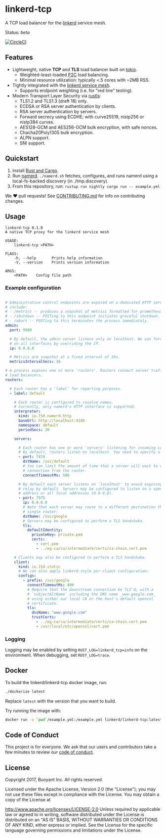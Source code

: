 # linkerd-tcp #

A TCP load balancer for the [linkerd][linkerd] service mesh.

Status: _beta_

[![CircleCI](https://circleci.com/gh/linkerd/linkerd-tcp/tree/master.svg?style=svg)](https://circleci.com/gh/linkerd/linkerd-tcp/tree/master)

## Features ##

- Lightweight, native **TCP** and **TLS** load balancer built on [tokio].
  - Weighted-least-loaded [P2C][p2c] load balancing.
  - Minimal resource utilization: typically <.5 cores with ~2MB RSS.
- Tightly integrated with the [linkerd service mesh][namerd].
  - Supports endpoint weighting (i.e. for "red line" testing).
- Modern Transport Layer Security via [rustls][rustls]:
  - TLS1.2 and TLS1.3 (draft 18) only.
  - ECDSA or RSA server authentication by clients.
  - RSA server authentication by servers.
  - Forward secrecy using ECDHE; with curve25519, nistp256 or nistp384 curves.
  - AES128-GCM and AES256-GCM bulk encryption, with safe nonces.
  - Chacha20Poly1305 bulk encryption.
  - ALPN support.
  - SNI support.

## Quickstart ##

1. Install [Rust and Cargo][install-rust].
2. Run [namerd][namerd].  `./namerd.sh` fetches, configures, and runs namerd using a local-fs-backed discovery (in ./tmp.discovery).
3. From this repository, run: `rustup run nightly cargo run -- example.yml`

We :heart: pull requests! See [CONTRIBUTING.md](CONTRIBUTING.md) for info on
contributing changes.

## Usage ##

```
linkerd-tcp 0.1.0
A native TCP proxy for the linkerd service mesh

USAGE:
    linkerd-tcp <PATH>

FLAGS:
    -h, --help       Prints help information
    -V, --version    Prints version information

ARGS:
    <PATH>    Config file path
```

### Example configuration ###

```yaml

# Administrative control endpoints are exposed on a dedicated HTTP server. Endpoints
# include:
# - /metrics -- produces a snapshot of metrics formatted for prometheus.
# - /shutdown -- POSTing to this endpoint initiates graceful shutdown.
# - /abort -- POSTing to this terminates the process immediately.
admin:
  port: 9989

  # By default, the admin server listens only on localhost. We can force it to bind
  # on all interfaces by overriding the IP.
  ip: 0.0.0.0

  # Metrics are snapshot at a fixed interval of 10s.
  metricsIntervalSecs: 10

# A process exposes one or more 'routers'. Routers connect server traffic to
# load balancers.
routers:

  # Each router has a 'label' for reporting purposes.
  - label: default

    # Each router is configured to resolve names.
    # Currently, only namerd's HTTP interface is supported:
    interpreter:
      kind: io.l5d.namerd.http
      baseUrl: http://localhost:4180
      namespace: default
      periodSecs: 20

    servers:

      # Each router has one or more 'servers' listening for incoming connections.
      # By default, routers listen on localhost. You need to specify a port.
      - port: 7474
        dstName: /svc/default
        # You can limit the amount of time that a server will wait to obtain a
        # connection from the router.
        connectTimeoutMs: 500

      # By default each server listens on 'localhost' to avoid exposing an open
      # relay by default. Servers may be configured to listen on a specific local
      # address or all local addresses (0.0.0.0).
      - port: 7575
        ip: 0.0.0.0
        # Note that each server may route to a different destination through a
        # single router:
        dstName: /svc/google
        # Servers may be configured to perform a TLS handshake.
        tls:
          defaultIdentity:
            privateKey: private.pem
            certs:
              - cert.pem
              - ../eg-ca/ca/intermediate/certs/ca-chain.cert.pem

    # Clients may also be configured to perform a TLS handshake.
    client:
      kind: io.l5d.static
      # We can also apply linkerd-style per-client configuration:
      configs:
        - prefix: /svc/google
          connectTimeoutMs: 400
          # Require that the downstream connection be TLS'd, with a
          # `subjectAltName` including the DNS name _www.google.com_
          # using either our local CA or the host's default openssl
          # certificate.
          tls:
            dnsName: "www.google.com"
            trustCerts:
              - ../eg-ca/ca/intermediate/certs/ca-chain.cert.pem
              - /usr/local/etc/openssl/cert.pem
```

### Logging ###

Logging may be enabled by setting `RUST_LOG=linkerd_tcp=info` on the environment.  When
debugging, set `RUST_LOG=trace`.

## Docker ##

To build the  linkerd/linkerd-tcp docker image, run:

```bash
./dockerize latest
```

Replace `latest` with the version that you want to build.

Try running the image with:

```bash
docker run -v `pwd`/example.yml:/example.yml linkerd/linkerd-tcp:latest /example.yml
```

## Code of Conduct ##

This project is for everyone. We ask that our users and contributors take a few minutes to
review our [code of conduct][coc].

## License ##

Copyright 2017, Buoyant Inc. All rights reserved.

Licensed under the Apache License, Version 2.0 (the "License"); you may not use these files except in compliance with the License. You may obtain a copy of the License at

http://www.apache.org/licenses/LICENSE-2.0
Unless required by applicable law or agreed to in writing, software distributed under the License is distributed on an "AS IS" BASIS, WITHOUT WARRANTIES OR CONDITIONS OF ANY KIND, either express or implied. See the License for the specific language governing permissions and limitations under the License.

<!-- references -->
[coc]: https://github.com/linkerd/linkerd/wiki/Linkerd-code-of-conduct
[install-rust]: https://www.rust-lang.org/en-US/install.html
[linkerd]: https://github.com/linkerd/linkerd
[namerd]: https://github.com/linkerd/linkerd/tree/master/namerd
[p2c]: https://www.eecs.harvard.edu/~michaelm/postscripts/mythesis.pdf
[rustls]: https://github.com/ctz/rustls
[tokio]: https://tokio.rs
